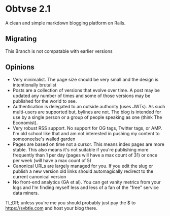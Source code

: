 # Obtvse 2.1


A clean and simple markdown blogging platform on Rails.


## Migrating

This Branch is not compatable with earlier versions


## Opinions

- Very minimalist.  The page size should be very small and the design is intentionally brutalist
- Posts are a collection of versions that evolve over time.  A post may be updated any number of times and some of those versions may be published for the world to see.
- Authentication is delegated to an outside authority (uses JWTs).  As such multi-users are supported but, bylines are not.  The blog is intended for use by a single person or a group of people speaking as one (think The Economist).
- Very robust RSS support.  No support for OG tags, Twitter tags, or AMP.  I'm old school like that and am not interested in pushing my content to someoneelse's walled garden
- Pages are based on time not a cursor.  This means index pages are more stable. This also means it's not suitable if you're publishing more frequently than 1 per day (pages will have a max count of 31) or once per week (will have a max count of 5)
- Canonical URLs are largely managed for you.  If you edit the slug or publish a new version old links should automagically redirect to the current canonical version
- No front-end analytics (GA et al).  You can get vanity metrics from your logs and I'm finding myself less and less of a fan of the "free" service data miners.

TL;DR; unless you're me you should probably just pay the $ to https://svbtle.com and host your blog there.
